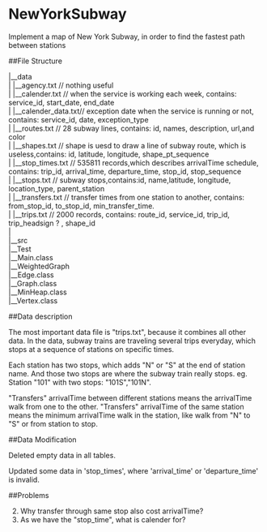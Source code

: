 # NewYorkSubway
Implement a map of New York Subway, in order to find the fastest path between stations

##File Structure

|__data  
|   |__agency.txt       // nothing useful  
|   |__calender.txt     // when the service is working each week, contains: service_id, start_date, end_date  
|   |__calender_data.txt// exception date when the service is running or not, contains: service_id, date, exception_type  
|   |__routes.txt       // 28 subway lines, contains: id, names, description, url,and color  
|   |__shapes.txt       // shape is uesd to draw a line of subway route, which is useless,contains: id, latitude, longitude, shape_pt_sequence  
|   |__stop_times.txt   // 535811 records,which describes arrivalTime schedule, contains: trip_id, arrival_time, departure_time, stop_id, stop_sequence  
|   |__stops.txt        // subway stops,contains:id, name,latitude, longitude, location_type, parent_station  
|   |__transfers.txt    // transfer times from one station to another, contains: from_stop_id, to_stop_id, min_transfer_time.  
|   |__trips.txt        // 2000 records, contains: route_id, service_id, trip_id, trip_headsign ? , shape_id  
|  
|__src  
    |__Test  
        |__Main.class  
    |__WeightedGraph  
        |__Edge.class  
        |__Graph.class  
        |__MinHeap.class  
        |__Vertex.class

##Data description  

The most important data file is "trips.txt", because it combines all other data.
In the data, subway trains are traveling several trips everyday, which stops at a sequence of stations on specific times.

Each station has two stops, which adds "N" or "S" at the end of station name.
And those two stops are where the subway train really stops.
eg. Station "101" with two stops: "101S","101N".

"Transfers" arrivalTime between different stations means the arrivalTime walk from one to the other.
"Transfers" arrivalTime of the same station means the minimum arrivalTime walk in the station, like walk from "N" to "S" or from station to stop.

##Data Modification

Deleted empty data in all tables.

Updated some data in 'stop_times', where 'arrival_time' or 'departure_time' is invalid.


##Problems

2. Why transfer through same stop also cost arrivalTime?
3. As we have the "stop_time", what is calender for?
